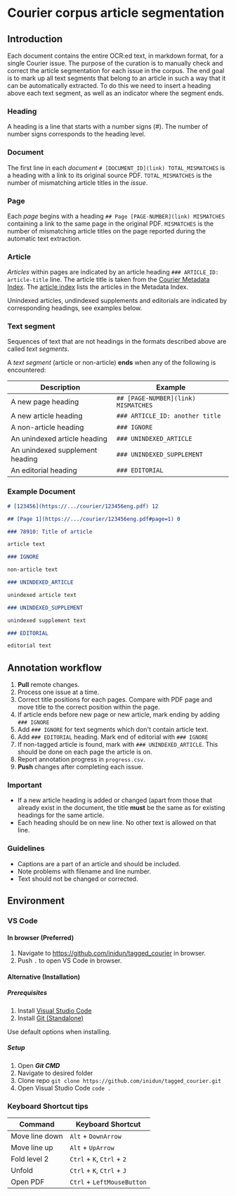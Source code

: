 # Courier corpus article segmentation

## Introduction

Each document contains the entire OCR:ed text, in markdown format, for a single Courier issue. The purpose of the curation is to manually check and correct the article segmentation for each issue in the corpus. The end goal is to mark up all text segments that belong to an article in such a way that it can be automatically extracted. To do this we need to insert a heading above each text segment, as well as an indicator where the segment ends. 

### Heading

A heading is a line that starts with a number signs (#). The number of number signs corresponds to the heading level.
### Document

The first line in each *document* `# [DOCUMENT_ID](link) TOTAL_MISMATCHES` is a heading with a link to its original source PDF. `TOTAL_MISMATCHES` is the number of mismatching article titles in the *issue*.

### Page

Each *page* begins with a heading `## Page [PAGE-NUMBER](link) MISMATCHES` containing a link to the same page in the original PDF. `MISMATCHES` is the number of mismatching article titles on the page reported during the automatic text extraction.

### Article

*Articles* within pages are indicated by an article heading `### ARTICLE_ID: article-title` line. The article title is taken from the [Courier Metadata Index](https://github.com/inidun/inidun_data/blob/main/courier/metadata/UNESCO_Courier_metadata.xlsx). The [article index](https://github.com/inidun/inidun_data/blob/main/courier/articles/article_index.csv) lists the articles in the Metadata Index.

Unindexed articles, undindexed supplements and editorials are indicated by corresponding headings, see examples below.

### Text segment

Sequences of text that are not headings in the formats described above are called *text segments*. 

A *text segment* (article or non-article) **ends** when any of the following is encountered:

| Description                     | Example                             |
| ------------------------------- | ----------------------------------- |
| A new page heading              | `## [PAGE-NUMBER](link) MISMATCHES` |
| A new article heading           | `### ARTICLE_ID: another title`     |
| A non-article heading           | `### IGNORE`                        |
| An unindexed article heading    | `### UNINDEXED_ARTICLE`             |
| An unindexed supplement heading | `### UNINDEXED_SUPPLEMENT`          |
| An editorial heading            | `### EDITORIAL`                     |

### Example Document

```md
# [123456](https://.../courier/123456eng.pdf) 12

## [Page 1](https://.../courier/123456eng.pdf#page=1) 0

### 78910: Title of article

article text

### IGNORE

non-article text

### UNINDEXED_ARTICLE

unindexed article text

### UNINDEXED_SUPPLEMENT

unindexed supplement text

### EDITORIAL

editorial text
```

## Annotation workflow
1. **Pull** remote changes. 
2. Process one issue at a time.
3. Correct title positions for each pages. Compare with PDF page and move title to the correct position within the page.
4. If article ends before new page or new article, mark ending by adding `### IGNORE`
5. Add `### IGNORE` for text segments which don't contain article text.
6. Add `### EDITORIAL` heading. Mark end of editorial with `### IGNORE`
7. If non-tagged article is found, mark with `### UNINDEXED_ARTICLE`. This should be done on each page the article is on.
8. Report annotation progress in `progress.csv`.
9. **Push** changes after completing each issue.

### Important

 - If a new article heading is added or changed (apart from those that already exist in the document, the title **must** be the same as for existing headings for the same article.
 - Each heading should be on new line. No other text is allowed on that line.
 
### Guidelines

 - Captions are a part of an article and should be included.
 - Note problems with filename and line number.
 - Text should not be changed or corrected.

## Environment

### VS Code

#### In browser (Preferred)
1. Navigate to https://github.com/inidun/tagged_courier in browser.
2. Push `.` to open VS Code in browser.
   
#### Alternative (Installation)
##### Prerequisites

1. Install [Visual Studio Code](https://code.visualstudio.com/download)
2. Install [Git (Standalone)](https://git-scm.com/downloads)

Use default options when installing.
##### Setup

1. Open ***Git CMD***
2. Navigate to desired folder
3. Clone repo `git clone https://github.com/inidun/tagged_courier.git`
4. Open Visual Studio Code `code .`



### Keyboard Shortcut tips

| Command        | Keyboard Shortcut          |
| -------------- | -------------------------- |
| Move line down | `Alt` + `DownArrow`        |
| Move line up   | `Alt` + `UpArrow`          |
| Fold level 2   | `Ctrl` + `K`, `Ctrl` + `2` |
| Unfold         | `Ctrl` + `K`, `Ctrl` + `J` |
| Open PDF       | `Ctrl` + `LeftMouseButton` |